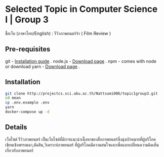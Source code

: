 # Selected Topic in Computer Science I | Group 3

ชื่อเว็บ (ภาษาไทย/English) : รีวิวภาพยนตร์จ้า ( Film Review )

## Pre-requisites
git - [Installation guide](https://git-scm.com/) .
node.js - [Download page](https://nodejs.org/en/download/) .
npm - comes with node or download yarn - [Download page](https://classic.yarnpkg.com/en/docs/install#windows-stable) .

## Installation

```bash
git clone http://projectcs.sci.ubu.ac.th/Nattsumi006/topic1group3.git
cd mean
cp .env.example .env
yarn
docker-compose up -d
```

## Details
เว็บไซต์ รีวิวภาพยนตร์ เป็นเว็บไซต์ที่มีการแนะนำเนื้อหาของสื่อภาพยนตร์ซึ่งมุ่งเป้าหมายที่ผู้บริโภค เขียนเชิงพรรณนา,ตัดสิน,วิเคราะห์ภาพยนตร์
ที่ผู้บริโภคมีความสนใจและเพื่อแลกเปลี่ยนความคิดเห็นเกี่ยวกับภาพยนตร์
